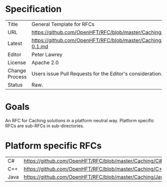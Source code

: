 # Specification

|         |                                                             |
|:------- | ----------------------------------------------------------- |
| Title   | General Template for RFCs                                   |
| URL     | https://github.com/OpenHFT/RFC/blob/master/Caching/         |
| Latest  | https://github.com/OpenHFT/RFC/blob/master/Caching/Caching-0.1.md |
| Editor  | Peter Lawrey                                                |
| License | Apache 2.0                                                  |
| Change Process | Users issue Pull Requests for the Editor's consideration. |
| Status  | Raw.                                                        |

# Goals
An RFC for Caching solutions in a platform neutral way.  Platform specific RFCs are sub-RFCs in sub-directories.

# Platform specific RFCs

|         |                                                                   |
|:------- |:----------------------------------------------------------------- |
| C#      | https://github.com/OpenHFT/RFC/blob/master/Caching/C#             |
| C++     | https://github.com/OpenHFT/RFC/blob/master/Caching/C++            |
| Java    | https://github.com/OpenHFT/RFC/blob/master/Caching/Java           |


